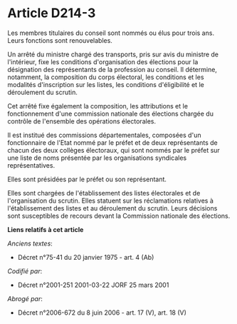 # Article D214-3

Les membres titulaires du conseil sont nommés ou élus pour trois ans. Leurs fonctions sont renouvelables.

Un arrêté du ministre chargé des transports, pris sur avis du ministre de l'intérieur, fixe les conditions d'organisation des
élections pour la désignation des représentants de la profession au conseil. Il détermine, notamment, la composition du corps
électoral, les conditions et les modalités d'inscription sur les listes, les conditions d'éligibilité et le déroulement du
scrutin.

Cet arrêté fixe également la composition, les attributions et le fonctionnement d'une commission nationale des élections
chargée du contrôle de l'ensemble des opérations électorales.

Il est institué des commissions départementales, composées d'un fonctionnaire de l'Etat nommé par le préfet et de deux
représentants de chacun des deux collèges électoraux, qui sont nommés par le préfet sur une liste de noms présentée par les
organisations syndicales représentatives.

Elles sont présidées par le préfet ou son représentant.

Elles sont chargées de l'établissement des listes électorales et de l'organisation du scrutin. Elles statuent sur les
réclamations relatives à l'établissement des listes et au déroulement du scrutin. Leurs décisions sont susceptibles de
recours devant la Commission nationale des élections.

**Liens relatifs à cet article**

_Anciens textes_:

  - Décret n°75-41 du 20 janvier 1975 - art. 4 (Ab)

_Codifié par_:

  - Décret n°2001-251 2001-03-22 JORF 25 mars 2001

_Abrogé par_:

  - Décret n°2006-672 du 8 juin 2006 - art. 17 (V), art. 18 (V)
